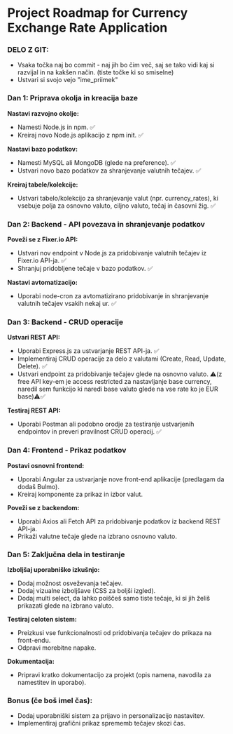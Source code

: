 # Project Roadmap for Currency Exchange Rate Application

### DELO Z GIT:

- Vsaka točka naj bo commit - naj jih bo čim več, saj se tako vidi kaj si razvijal in na kakšen način. (tiste točke ki so smiselne)
- Ustvari si svojo vejo "ime_priimek"

### Dan 1: Priprava okolja in kreacija baze

**Nastavi razvojno okolje:**

- Namesti Node.js in npm. ✅
- Kreiraj novo Node.js aplikacijo z npm init. ✅

**Nastavi bazo podatkov:**

- Namesti MySQL ali MongoDB (glede na preference). ✅
- Ustvari novo bazo podatkov za shranjevanje valutnih tečajev. ✅

**Kreiraj tabele/kolekcije:**

- Ustvari tabelo/kolekcijo za shranjevanje valut (npr. currency_rates), ki vsebuje polja za osnovno valuto, ciljno valuto, tečaj in časovni žig. ✅

### Dan 2: Backend - API povezava in shranjevanje podatkov

**Poveži se z Fixer.io API:**

- Ustvari nov endpoint v Node.js za pridobivanje valutnih tečajev iz Fixer.io API-ja. ✅
- Shranjuj pridobljene tečaje v bazo podatkov. ✅

**Nastavi avtomatizacijo:**

- Uporabi node-cron za avtomatizirano pridobivanje in shranjevanje valutnih tečajev vsakih nekaj ur. ✅

### Dan 3: Backend - CRUD operacije

**Ustvari REST API:**

- Uporabi Express.js za ustvarjanje REST API-ja. ✅
- Implementiraj CRUD operacije za delo z valutami (Create, Read, Update, Delete). ✅
- Ustvari endpoint za pridobivanje tečajev glede na osnovno valuto. ⚠️(z free API key-em je access restricted za nastavljanje base currency, naredil sem funkcijo ki naredi base valuto glede na vse rate ko je EUR base)⚠️✅

**Testiraj REST API:**

- Uporabi Postman ali podobno orodje za testiranje ustvarjenih endpointov in preveri pravilnost CRUD operacij. ✅

### Dan 4: Frontend - Prikaz podatkov

**Postavi osnovni frontend:**

- Uporabi Angular za ustvarjanje nove front-end aplikacije (predlagam da dodaš Bulmo).
- Kreiraj komponente za prikaz in izbor valut.

**Poveži se z backendom:**

- Uporabi Axios ali Fetch API za pridobivanje podatkov iz backend REST API-ja.
- Prikaži valutne tečaje glede na izbrano osnovno valuto.

### Dan 5: Zaključna dela in testiranje

**Izboljšaj uporabniško izkušnjo:**

- Dodaj možnost osveževanja tečajev.
- Dodaj vizualne izboljšave (CSS za boljši izgled).
- Dodaj multi select, da lahko poiščeš samo tiste tečaje, ki si jih želiš prikazati glede na izbrano valuto.

**Testiraj celoten sistem:**

- Preizkusi vse funkcionalnosti od pridobivanja tečajev do prikaza na front-endu.
- Odpravi morebitne napake.

**Dokumentacija:**

- Pripravi kratko dokumentacijo za projekt (opis namena, navodila za namestitev in uporabo).

### Bonus (če boš imel čas):

- Dodaj uporabniški sistem za prijavo in personalizacijo nastavitev.
- Implementiraj grafični prikaz sprememb tečajev skozi čas.
